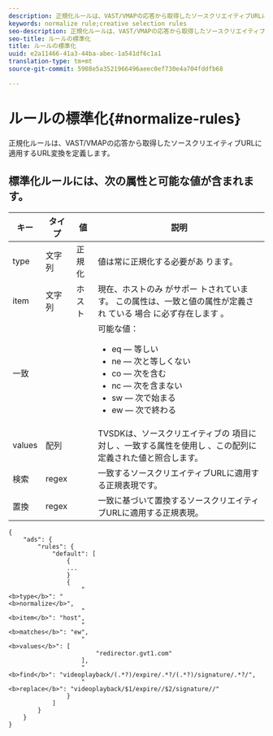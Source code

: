 ```yaml
---
description: 正規化ルールは、VAST/VMAPの応答から取得したソースクリエイティブURLに適用するURL変換を定義します。
keywords: normalize rule;creative selection rules
seo-description: 正規化ルールは、VAST/VMAPの応答から取得したソースクリエイティブURLに適用するURL変換を定義します。
seo-title: ルールの標準化
title: ルールの標準化
uuid: e2a11466-41a3-44ba-abec-1a541df6c1a1
translation-type: tm+mt
source-git-commit: 5908e5a3521966496aeec0ef730e4a704fddfb68

---
```



# ルールの標準化{#normalize-rules}

正規化ルールは、VAST/VMAPの応答から取得したソースクリエイティブURLに適用するURL変換を定義します。

## 標準化ルールには、次の属性と可能な値が含まれます。

<table id="table_ljp_tgx_hz">  
 <thead> 
  <tr> 
   <th class="entry"> キー</th> 
   <th class="entry"> タイプ</th> 
   <th class="entry"> 値</th> 
   <th class="entry"> 説明</th> 
  </tr> 
 </thead>
 <tbody> 
  <tr> 
   <td><span class="codeph"> type</span></td> 
   <td><span class="codeph"> 文字列</span></td> 
   <td><span class="codeph"> 正規化</span></td> 
   <td>値は常に正規化する必要があ <span class="codeph"> ります</span>。</td> 
  </tr> 
  <tr> 
   <td><span class="codeph"> item</span></td> 
   <td><span class="codeph"> 文字列</span></td> 
   <td><span class="codeph"> ホスト</span></td> 
   <td>現在、ホストのみ <span class="codeph"> がサポー</span> トされています。 この属性は、一致と値の属性が定義され <span class="codeph"> ている</span> 場合 <span class="codeph"> に必ず存在します</span> 。</td> 
  </tr> 
  <tr> 
   <td><span class="codeph"> 一致</span></td> 
   <td></td> 
   <td></td> 
   <td>可能な値：
    <ul id="ul_tnf_2hx_hz"> 
     <li><span class="codeph"> eq</span> — 等しい</li> 
     <li><span class="codeph"> ne</span> — 次と等しくない</li> 
     <li><span class="codeph"> co</span> — 次を含む</li> 
     <li><span class="codeph"> nc</span> — 次を含まない</li> 
     <li><span class="codeph"> sw</span> — 次で始まる</li> 
     <li><span class="codeph"> ew</span> — 次で終わる</li> 
    </ul></td> 
  </tr> 
  <tr> 
   <td><span class="codeph"> values</span></td> 
   <td><span class="codeph"> 配列</span></td> 
   <td></td> 
   <td>TVSDKは、ソースクリエイティブの <span class="codeph"> 項目に対し</span> 、一致する属性を使用し <span class="codeph"></span> 、この配列に定義された値と照合します。</td> 
  </tr> 
  <tr> 
   <td><span class="codeph"> 検索</span></td> 
   <td><span class="codeph"> regex</span></td> 
   <td></td> 
   <td> 一致するソースクリエイティブURLに適用する正規表現です。</td> 
  </tr> 
  <tr> 
   <td><span class="codeph"> 置換</span></td> 
   <td><span class="codeph"> regex</span></td> 
   <td></td> 
   <td> 一致に基づいて置換するソースクリエイティブURLに適用する正規表現。</td> 
  </tr> 
 </tbody> 
</table>

```
{
    "ads": {
        "rules": {
            "default": [
                {
                ...
                }
                {
                    "
<b>type</b>": "
<b>normalize</b>",
                    "
<b>item</b>": "host",
                    "
<b>matches</b>": "ew",
                    "
<b>values</b>": [
                        "redirector.gvt1.com"
                    ],
                    "
<b>find</b>": "videoplayback/(.*?)/expire/.*?/(.*?)/signature/.*?/",
                    "
<b>replace</b>": "videoplayback/$1/expire//$2/signature//"
                }                
            ]
        }
    }
}
```

